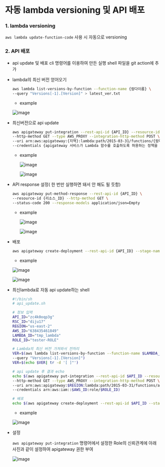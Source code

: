 # 자동 lambda versioning 및 API 배포

### 1. lambda versioning

`aws lambda update-function-code` 사용 시 자동으로 versioning
 
### 2. API 배포

- api update 및 배포 cli 명령어를 이용하여 만든 실행 shell 파일을 git action에 추가
- lambda의 최신 버전 얻어오기

    ```bash
    aws lambda list-versions-by-function --function-name {람다이름} \
    --query "Versions[-1].[Version]" > latest_ver.txt
    ```

    - example

    ![image](https://user-images.githubusercontent.com/55729930/123808357-a3365480-d92b-11eb-8abb-65d33423e13f.png)


- 최신버전으로 api update

    ```bash
    aws apigateway put-integration --rest-api-id {API_ID} --resource-id {리소스_ID} \
    --http-method GET --type AWS_PROXY --integration-http-method POST \
    --uri arn:aws:apigateway:{지역}:lambda:path/2015-03-31/functions/{람다최신버전arn}/invocations \
    --credentials {apigateway 서비스가 Lambda 함수를 호출하도록 허용하는 정책을 가진 ROLE}
    ```

    - example

        ![image](https://user-images.githubusercontent.com/55729930/123808387-aa5d6280-d92b-11eb-9d90-f1f1d53632ef.png)

        ![image](https://user-images.githubusercontent.com/55729930/123808428-b34e3400-d92b-11eb-8dd2-54a46ab99f6e.png)

- API response 설정( 한 번만 실행하면 돼서 안 해도 될 듯함)

    ```bash
    aws apigateway put-method-response --rest-api-id {API_ID} \
    --resource-id {리소스_ID} --http-method GET \
    --status-code 200 --response-models application/json=Empty
    ```

    - example

        ![image](https://user-images.githubusercontent.com/55729930/123808464-bb0dd880-d92b-11eb-8269-b2839ef9626d.png)

        ![image](https://user-images.githubusercontent.com/55729930/123808485-c234e680-d92b-11eb-8daf-280bded33c42.png)


- 배포

    ```bash
    aws apigateway create-deployment --rest-api-id {API_ID} --stage-name api
    ```

    - example

    ![image](https://user-images.githubusercontent.com/55729930/123808528-cd881200-d92b-11eb-8a11-09b10bd26648.png)

    ![image](https://user-images.githubusercontent.com/55729930/123808560-d37df300-d92b-11eb-9f7d-2e07813cf416.png)

- 최신lambda로 자동 api update하는 shell

    ```bash
    #!/bin/sh
    # api_update.sh

    # 정보 입력
    API_ID="zc4k0oqp3g"
    RSC_ID="diju17"
    REGION="us-east-2"
    AWS_ID="638435461849"
    LAMBDA_ID="tmp_lambda"
    ROLE_ID="tester-ROLE"

    # Lambda의 최신 버전 가져와서 전처리
    VER=$(aws lambda list-versions-by-function --function-name $LAMBDA_ID \
    --query "Versions[-1].[Version]")
    VER=$(echo $VER| tr -d '[ ]"')

    # api update 후 결과 echo
    echo $(aws apigateway put-integration --rest-api-id $API_ID --resource-id $RSC_ID \
    --http-method GET --type AWS_PROXY --integration-http-method POST \
    --uri arn:aws:apigateway:$REGION:lambda:path/2015-03-31/functions/arn:aws:lambda:$REGION:$AWS_ID:function:$LAMBDA_ID:$VER/invocations \
    --credentials arn:aws:iam::$AWS_ID:role/$ROLE_ID)

    # 배포
    echo $(aws apigateway create-deployment --rest-api-id $API_ID --stage-name api)
    ```

    - example

    ![image](https://user-images.githubusercontent.com/55729930/123808597-dc6ec480-d92b-11eb-8da7-1f8852019217.png)

- 설정

    `aws apigateway put-integration` 명령어에서 설정한 Role의 신뢰관계에 아래 사진과 같이 설정하여 apigateway 권한 부여

    ![image](https://user-images.githubusercontent.com/55729930/123808641-e690c300-d92b-11eb-9a85-bdaa7c3618b2.png)
